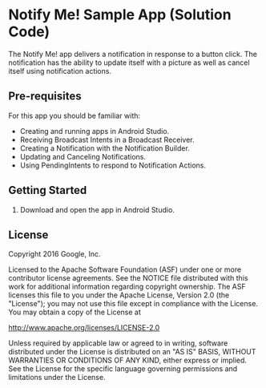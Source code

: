 Notify Me! Sample App (Solution Code)
============

The Notify Me! app delivers a notification in response to a button click.
The notification has the ability to update itself with a picture as well as
cancel itself using notification actions.

Pre-requisites
--------------

For this app you should be familiar with:
* Creating and running apps in Android Studio.
* Receiving Broadcast Intents in a Broadcast Receiver.
* Creating a Notification with the Notification Builder.
* Updating and Canceling Notifications.
* Using PendingIntents to respond to Notification Actions.

Getting Started
---------------

1. Download and open the app in Android Studio.

License
-------

Copyright 2016 Google, Inc.

Licensed to the Apache Software Foundation (ASF) under one or more contributor
license agreements.  See the NOTICE file distributed with this work for
additional information regarding copyright ownership.  The ASF licenses this
file to you under the Apache License, Version 2.0 (the "License"); you may not
use this file except in compliance with the License.  You may obtain a copy of
the License at

  http://www.apache.org/licenses/LICENSE-2.0

Unless required by applicable law or agreed to in writing, software
distributed under the License is distributed on an "AS IS" BASIS, WITHOUT
WARRANTIES OR CONDITIONS OF ANY KIND, either express or implied.  See the
License for the specific language governing permissions and limitations under
the License.
